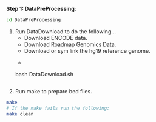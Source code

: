 **Step 1: DataPreProcessing**:
```bash
cd DataPreProcessing
```
1. Run DataDownload to do the following...
   - Download ENCODE data.
   - Download Roadmap Genomics Data.
   - Download or sym link the hg19 reference genome.
   - ```bash
   bash DataDownload.sh
   ```
2. Run make to prepare bed files.
```bash
make
# If the make fails run the following:
make clean
```